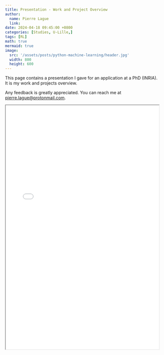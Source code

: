 ```yaml
---
title: Presentation - Work and Project Overview
author:
  name: Pierre Lague
  link: 
date: 2024-04-18 09:45:00 +0800
categories: [Studies, U-Lille,]
tags: [RL]
math: true
mermaid: true
image:
  src: '/assets/posts/python-machine-learning/header.jpg'
  width: 800
  height: 600
---
```


This page contains a presentation I gave for an application at a PhD (INRIA). It is my work and projects overview.

Any feedback is greatly appreciated. You can reach me at pierre.lague@protonmail.com.

<html>
  <body>
    <iframe src="/assets/posts/thesis/Work and Project Overview - Pierre Lague.pdf" width="100%" height="800px">
    </iframe>
  </body>
</html>